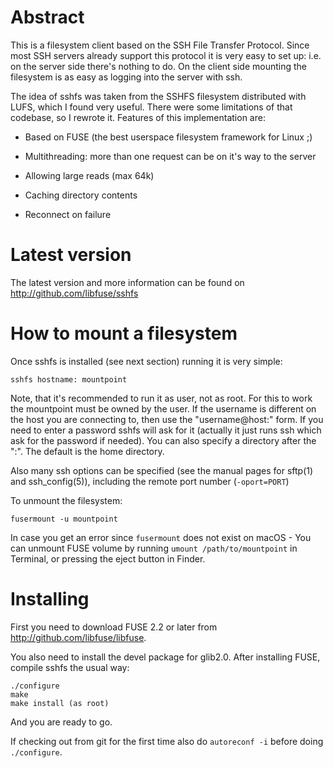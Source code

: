 Abstract
========

This is a filesystem client based on the SSH File Transfer Protocol.
Since most SSH servers already support this protocol it is very easy
to set up: i.e. on the server side there's nothing to do.  On the
client side mounting the filesystem is as easy as logging into the
server with ssh.

The idea of sshfs was taken from the SSHFS filesystem distributed with
LUFS, which I found very useful.  There were some limitations of that
codebase, so I rewrote it.  Features of this implementation are:

  - Based on FUSE (the best userspace filesystem framework for Linux ;)

  - Multithreading: more than one request can be on it's way to the
    server

  - Allowing large reads (max 64k)

  - Caching directory contents

  - Reconnect on failure

Latest version
==============

The latest version and more information can be found on
http://github.com/libfuse/sshfs


How to mount a filesystem
=========================

Once sshfs is installed (see next section) running it is very simple:

    sshfs hostname: mountpoint

Note, that it's recommended to run it as user, not as root.  For this
to work the mountpoint must be owned by the user.  If the username is
different on the host you are connecting to, then use the
"username@host:" form.  If you need to enter a password sshfs will ask
for it (actually it just runs ssh which ask for the password if
needed).  You can also specify a directory after the ":".  The default
is the home directory.

Also many ssh options can be specified (see the manual pages for
sftp(1) and ssh_config(5)), including the remote port number
(`-oport=PORT`)

To unmount the filesystem:

    fusermount -u mountpoint

In case you get an error since `fusermount` does not exist on macOS -
You can unmount FUSE volume by running `umount /path/to/mountpoint` in Terminal,
or pressing the eject button in Finder.

Installing
==========

First you need to download FUSE 2.2 or later from
http://github.com/libfuse/libfuse.

You also need to install the devel package for glib2.0.  After
installing FUSE, compile sshfs the usual way:

    ./configure
    make
    make install (as root)

And you are ready to go.

If checking out from git for the first time also do `autoreconf -i`
before doing `./configure`.
